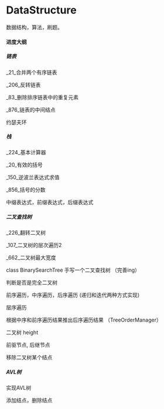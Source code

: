 # DataStructure
数据结构，算法，刷题。

#### 进度大纲

##### 链表
_21_合并两个有序链表

_206_反转链表

_83_删除排序链表中的重复元素

_876_链表的中间结点

约瑟夫环

##### 栈
_224_基本计算器

_20_有效的括号

_150_逆波兰表达式求值

_856_括号的分数

中缀表达式，前缀表达式，后缀表达式

##### 二叉查找树

_226_翻转二叉树

_107_二叉树的层次遍历2

_662_二叉树最大宽度

class BinarySearchTree 手写一个二叉查找树 （完善ing）

判断是否是完全二叉树

前序遍历，中序遍历，后序遍历 (递归和迭代两种方式实现)

层序遍历

根据中序和前序遍历结果推出后序遍历结果 （TreeOrderManager）

二叉树 height

前驱节点, 后继节点

移除二叉树某个结点

##### AVL树

实现AVL树

添加结点，删除结点


